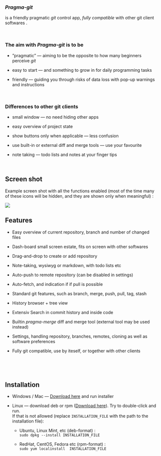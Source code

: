 
### *Pragma-git* 

is a friendly pragmatic *git* control app, *fully compatible* with
other git client softwares .

 

### The aim with *Pragma-git* is to be

-   ”pragmatic” — aiming to be the opposite to how many beginners perceive *git*

-   easy to start — and something to grow in for daily programming tasks

-   friendly — guiding you through risks of data loss with pop-up warnings and
    instructions

 

### Differences to other git clients

-   small window — no need hiding other apps

-   easy overview of project state

-   show buttons only when applicable — less confusion

-   use built-in or external diff and merge tools — use your favourite

-   note taking — todo lists and notes at your finger tips

 

Screen shot
-----------

Example screen shot with all the functions enabled (most of the time many of
these icons will be hidden, and they are shown only when meaningful) :


![](https://raw.githubusercontent.com/pragma-git/pragma-git/main/images/Pragma-git-screen-shot.png)

Features
--------

-   Easy overview of current repository, branch and number of changed files

-   Dash-board small screen estate, fits on screen with other softwares

-   Drag-and-drop to create or add repository

-   Note-taking, wysiwyg or markdown, with todo lists etc

-   Auto-push to remote repository (can be disabled in settings)

-   Auto-fetch, and indication if if pull is possible

-   Standard git features, such as branch, merge, push, pull, tag, stash

-   History browser + tree view

-   Extensiv Search in commit history and inside code

-   Builtin *pragma-merge* diff and merge tool (external tool may be used
    instead)

-   Settings, handling repository, branches, remotes, cloning as well as
    software preferences

-   Fully git compatible, use by iteself, or together with other clients

 

 

Installation
------------

-   Windows / Mac — [Download
    here](https://github.com/pragma-git/pragma-git/releases/latest) and run
    installer

-   Linux — download deb or rpm ([Download
    here](https://github.com/pragma-git/pragma-git/releases/latest)). Try to
    double-click and run.  
    If that is not allowed (replace `INSTALLATION_FILE` with the path to the
    installation file):

    -   Ubuntu, Linux Mint, etc (deb-format) :  
        `sudo dpkg --install INSTALLATION_FILE`

    -   RedHat, CentOS, Fedora etc (rpm-format) :  
        `sudo yum localinstall  INSTALLATION_FILE`

     

 
